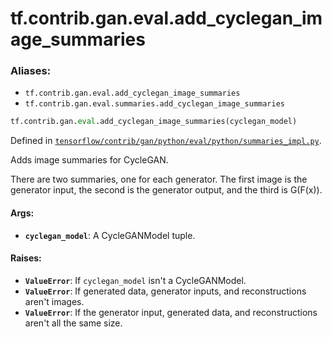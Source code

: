 <div itemscope itemtype="http://developers.google.com/ReferenceObject">
<meta itemprop="name" content="tf.contrib.gan.eval.add_cyclegan_image_summaries" />
<meta itemprop="path" content="Stable" />
</div>

# tf.contrib.gan.eval.add_cyclegan_image_summaries

### Aliases:

* `tf.contrib.gan.eval.add_cyclegan_image_summaries`
* `tf.contrib.gan.eval.summaries.add_cyclegan_image_summaries`

``` python
tf.contrib.gan.eval.add_cyclegan_image_summaries(cyclegan_model)
```



Defined in [`tensorflow/contrib/gan/python/eval/python/summaries_impl.py`](https://www.tensorflow.org/code/tensorflow/contrib/gan/python/eval/python/summaries_impl.py).

Adds image summaries for CycleGAN.

There are two summaries, one for each generator. The first image is the
generator input, the second is the generator output, and the third is G(F(x)).

#### Args:

* <b>`cyclegan_model`</b>: A CycleGANModel tuple.


#### Raises:

* <b>`ValueError`</b>: If `cyclegan_model` isn't a CycleGANModel.
* <b>`ValueError`</b>: If generated data, generator inputs, and reconstructions aren't
    images.
* <b>`ValueError`</b>: If the generator input, generated data, and reconstructions
    aren't all the same size.
